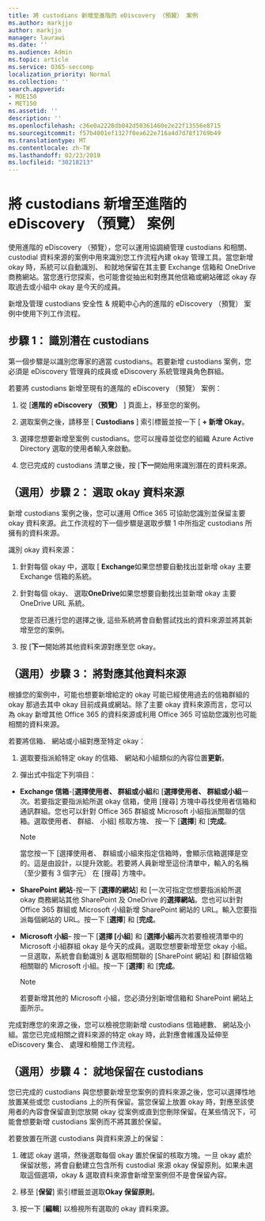 ```yaml
---
title: 將 custodians 新增至進階的 eDiscovery （預覽） 案例
ms.author: markjjo
author: markjjo
manager: laurawi
ms.date: ''
ms.audience: Admin
ms.topic: article
ms.service: O365-seccomp
localization_priority: Normal
ms.collection: ''
search.appverid:
- MOE150
- MET150
ms.assetid: ''
description: ''
ms.openlocfilehash: c36e0a2228db042d50361460e2e22f13556e8715
ms.sourcegitcommit: f57b4001ef1327f0ea622e716a4d7d78f1769b49
ms.translationtype: MT
ms.contentlocale: zh-TW
ms.lasthandoff: 02/23/2019
ms.locfileid: "30218213"
---
```

# <a name="add-custodians-to-an-advanced-ediscovery-preview-case"></a>將 custodians 新增至進階的 eDiscovery （預覽） 案例

使用進階的 eDiscovery （預覽），您可以運用協調繞管理 custodians 和相關、 custodial 資料來源的案例中用來識別您工作流程內建 okay 管理工具。當您新增 okay 時，系統可以自動識別、 和就地保留在其主要 Exchange 信箱和 OneDrive 商務網站。當您進行您探索，也可能會從抽出和對應其他信箱或網站確認 okay 存取過去或小組中 okay 是今天的成員。

新增及管理 custodians 安全性 & 規範中心內的進階的 eDiscovery （預覽） 案例中使用下列工作流程。 

## <a name="step-1-identify-potential-custodians"></a>步驟 1： 識別潛在 custodians

第一個步驟是以識別您專家的適當 custodians。若要新增 custodians 案例，您必須是 eDiscovery 管理員的成員或 eDiscovery 系統管理員角色群組。   

若要將 custodians 新增至現有的進階的 eDiscovery （預覽） 案例：

1. 從 [**進階的 eDiscovery （預覽）** ] 頁面上，移至您的案例。
 
2. 選取案例之後，請移至 [ **Custodians** ] 索引標籤並按一下 [ **+ 新增 Okay**。 
 
3. 選擇您想要新增至案例 custodians。您可以搜尋並從您的組織 Azure Active Directory 選取的使用者輸入來啟動。
 
4. 您已完成的 custodians 清單之後，按 [**下一**開始用來識別潛在的資料來源。 
   
## <a name="optional-step-2-select-custodian-data-sources"></a>（選用）步驟 2： 選取 okay 資料來源

新增 custodians 案例之後，您可以運用 Office 365 可協助您識別並保留主要 okay 資料來源。此工作流程的下一個步驟是選取步驟 1 中所指定 custodians 所擁有的資料來源。 

識別 okay 資料來源： 

1. 針對每個 okay 中，選取 [ **Exchange**如果您想要自動找出並新增 okay 主要 Exchange 信箱的系統。 
 
2. 針對每個 okay、 選取**OneDrive**如果您想要自動找出並新增 okay 主要 OneDrive URL 系統。 

    您是否已進行您的選擇之後, 這些系統將會自動嘗試找出的資料來源並將其新增至您的案例。
 
4. 按 [**下一**開始將其他資料來源對應至您 okay。

## <a name="optional-step-3-map-additional-data-sources"></a>（選用）步驟 3： 將對應其他資料來源

根據您的案例中，可能也想要新增給定的 okay 可能已經使用過去的信箱群組的 okay 那過去其中 okay 目前成員或網站。除了主要 okay 資料來源而言，您可以為 okay 新增其他 Office 365 的資料來源或利用 Office 365 可協助您識別也可能相關的資料來源。 

若要將信箱、 網站或小組對應至特定 okay：

1. 選取要指派給特定 okay 的信箱、 網站和小組類似的內容位置**更新**。 

2. 彈出式中指定下列項目：
   
  -  **Exchange 信箱**-[**選擇使用者、 群組或小組**和 [**選擇使用者、 群組或小組**一次。若要指定要指派給所選 okay 信箱，使用 [搜尋] 方塊中尋找使用者信箱和通訊群組。您也可以針對 Office 365 群組或 Microsoft 小組指派關聯的信箱。選取使用者、 群組、 小組] 核取方塊、 按一下 [**選擇**] 和 [**完成**。

      > [!NOTE]
      > 當您按一下 [選擇使用者、 群組或小組來指定信箱時，會顯示信箱選擇是空的。這是由設計，以提升效能。若要將人員新增至這份清單中，輸入的名稱 （至少要有 3 個字元） 在 [搜尋] 方塊中。
     
   - **SharePoint 網站**-按一下 [**選擇的網站**] 和 [一次可指定您想要指派給所選 okay 商務網站其他 SharePoint 及 OneDrive 的**選擇網站**。您也可以針對 Office 365 群組或 Microsoft 小組新增 SharePoint 網站的 URL。輸入您要指派每個網站的 URL。按一下 [**選擇**] 和 [**完成**。
   - **Microsoft 小組**– 按一下 [**選擇 [小組**] 和 [**選擇小組**再次若要檢視清單中的 Microsoft 小組群組 okay 是今天的成員。選取您想要新增至您 okay 小組。一旦選取，系統會自動識別 & 選取相關聯的 [SharePoint 網站] 和 [群組信箱相關聯的 Microsoft 小組。按一下 [**選擇**] 和 [**完成**。
        
      > [!NOTE]
      > 若要新增其他的 Microsoft 小組，您必須分別新增信箱和 SharePoint 網站上面所示。

完成對應您的來源之後，您可以檢視您剛新增 custodians 信箱總數、 網站及小組。當您已完成相關之資料來源的特定 okay 時，此對應會維護及延伸至 eDiscovery 集合、 處理和檢閱工作流程。 

## <a name="optional-step-4-place-custodians-on-hold"></a>（選用）步驟 4： 就地保留在 custodians

 您已完成的 custodians 與您想要新增至您案例的資料來源之後，您可以選擇性地放置某些或您 custodians 上的所有保留。當您保留上放置 okay 時，對應至該使用者的內容會保留直到您放開 okay 從案例或直到您刪除保留。在某些情況下，可能會想要新增 custodians 案例而不將其置於保留。 

若要放置在所選 custodians 與資料來源上的保留：

1. 確認 okay 選項，然後選取每個 okay 置於保留的核取方塊。一旦 okay 處於保留狀態，將會自動建立包含所有 custodial 來源 okay 保留原則。如果未選取這個選項，okay & 選取資料來源會新增至案例但不是會保留內容。

2. 移至 [**保留**] 索引標籤並選取**Okay 保留原則**。 

3. 按一下 [**編輯**] 以檢視所有選取的 okay 資料來源。
